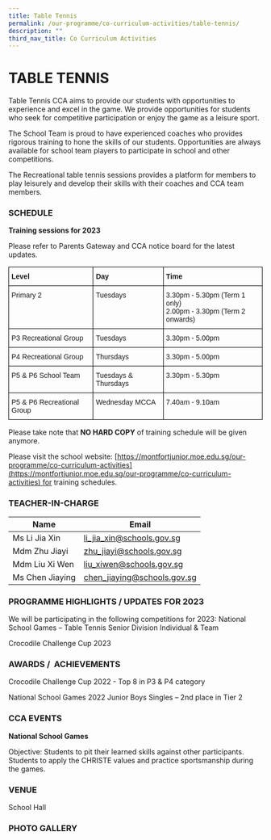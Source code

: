 ```yaml
---
title: Table Tennis
permalink: /our-programme/co-curriculum-activities/table-tennis/
description: ""
third_nav_title: Co Curriculum Activities
---
```

# **TABLE TENNIS**

Table Tennis CCA aims to provide our students with opportunities to experience and excel in the game. We provide opportunities for students who seek for competitive participation or enjoy the game as a leisure sport. 
 
The School Team is proud to have experienced coaches who provides rigorous training to hone the skills of our students. Opportunities are always available for school team players to participate in school and other competitions.

The Recreational table tennis sessions provides a platform for members to play leisurely and develop their skills with their coaches and CCA team members.


### SCHEDULE

**Training sessions for 2023**

Please refer to Parents Gateway and CCA notice board for the latest updates.

<style type="text/css">
.tg  {border-collapse:collapse;border-spacing:0;}
.tg td{border-color:black;border-style:solid;border-width:1px;font-family:Arial, sans-serif;font-size:14px;
  overflow:hidden;padding:10px 5px;word-break:normal;}
.tg th{border-color:black;border-style:solid;border-width:1px;font-family:Arial, sans-serif;font-size:14px;
  font-weight:normal;overflow:hidden;padding:10px 5px;word-break:normal;}
.tg .tg-1wig{font-weight:bold;text-align:left;vertical-align:top}
.tg .tg-0lax{text-align:left;vertical-align:top}
</style>
<table class="tg">
<thead>
  <tr>
    <th class="tg-1wig">Level</th>
    <th class="tg-1wig">Day</th>
    <th class="tg-1wig">Time</th>
  </tr>
</thead>
<tbody>
  <tr>
    <td class="tg-0lax">Primary 2</td>
    <td class="tg-0lax">Tuesdays</td>
    <td class="tg-0lax">3.30pm - 5.30pm (Term 1 only)<br>2.00pm - 3.30pm (Term 2 onwards)</td>
  </tr>
  <tr>
    <td class="tg-0lax">P3 Recreational Group</td>
    <td class="tg-0lax">Tuesdays</td>
    <td class="tg-0lax">3.30pm - 5.00pm</td>
  </tr>
  <tr>
    <td class="tg-0lax">P4 Recreational Group</td>
    <td class="tg-0lax">Thursdays</td>
    <td class="tg-0lax">3.30pm - 5.00pm</td>
  </tr>
  <tr>
    <td class="tg-0lax">P5 &amp; P6 School Team</td>
    <td class="tg-0lax">Tuesdays &amp; Thursdays</td>
    <td class="tg-0lax">3.30pm - 5.30pm</td>
  </tr>
  <tr>
    <td class="tg-0lax">P5 &amp; P6 Recreational Group</td>
    <td class="tg-0lax">Wednesday MCCA</td>
    <td class="tg-0lax">7.40am - 9.10am</td>
  </tr>
</tbody>
</table>

Please take note that <b>NO HARD COPY</b> of training schedule will be given anymore.

Please visit the school website: [https://montfortjunior.moe.edu.sg/our-programme/co-curriculum-activities](https://montfortjunior.moe.edu.sg/our-programme/co-curriculum-activities) for training schedules.


### TEACHER-IN-CHARGE 



| Name  | Email | 
| -------- | -------- |
| Ms Li Jia Xin     | [li_jia_xin@schools.gov.sg](li_jia_xin@schools.gov.sg)     |
| Mdm Zhu Jiayi     | [zhu_jiayi@schools.gov.sg](zhu_jiayi@schools.gov.sg)     |
| Mdm Liu Xi Wen     | [liu_xiwen@schools.gov.sg](liu_xiwen@schools.gov.sg)     |
| Ms Chen Jiaying     | [chen_jiaying@schools.gov.sg](chen_jiaying@schools.gov.sg)     |

### PROGRAMME HIGHLIGHTS / UPDATES FOR 2023

We will be participating in the following competitions for 2023:
National School Games – Table Tennis Senior Division Individual & Team
 
Crocodile Challenge Cup 2023

### AWARDS /  ACHIEVEMENTS

Crocodile Challenge Cup 2022 - Top 8 in P3 & P4 category

National School Games 2022 Junior Boys Singles – 2nd place in Tier 2 


### CCA EVENTS

**National School Games**

Objective:
Students to pit their learned skills against other participants.
Students to apply the CHRISTE values and practice sportsmanship during the games.


### VENUE

School Hall


### PHOTO GALLERY

